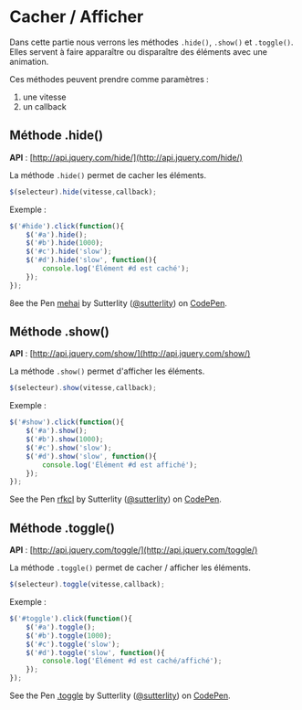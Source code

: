 # Cacher / Afficher

Dans cette partie nous verrons les méthodes `.hide()`, `.show()` et `.toggle()`.
 Elles servent à faire apparaître ou disparaître des éléments avec une animation.

Ces méthodes peuvent prendre comme paramètres :
1. une vitesse
2. un callback


## Méthode .hide()

**API** : [http://api.jquery.com/hide/](http://api.jquery.com/hide/)

La méthode `.hide()` permet de cacher les éléments.

```js
$(selecteur).hide(vitesse,callback);
```

Exemple :

```js
$('#hide').click(function(){
    $('#a').hide();
    $('#b').hide(1000);
    $('#c').hide('slow');
    $('#d').hide('slow', function(){
        console.log('Élément #d est caché');
    });
});
```

<p data-height="180" data-theme-id="7816" data-slug-hash="mehai" data-default-tab="result" class='codepen'>8ee the Pen <a href='http://codepen.io/sutterlity/pen/mehai/'>mehai</a> by Sutterlity (<a href='http://codepen.io/sutterlity'>@sutterlity</a>) on <a href='http://codepen.io'>CodePen</a>.</p>

## Méthode .show()

**API** : [http://api.jquery.com/show/](http://api.jquery.com/show/)

La méthode `.show()` permet d'afficher les éléments.

```js
$(selecteur).show(vitesse,callback);
```

Exemple :

```js
$('#show').click(function(){
    $('#a').show();
    $('#b').show(1000);
    $('#c').show('slow');
    $('#d').show('slow', function(){
        console.log('Élément #d est affiché');
    });
});
```

<p data-height="180" data-theme-id="7816" data-slug-hash="rfkcI" data-default-tab="result" class='codepen'>See the Pen <a href='http://codepen.io/sutterlity/pen/rfkcI/'>rfkcI</a> by Sutterlity (<a href='http://codepen.io/sutterlity'>@sutterlity</a>) on <a href='http://codepen.io'>CodePen</a>.</p>

## Méthode .toggle()

**API** : [http://api.jquery.com/toggle/](http://api.jquery.com/toggle/)

La méthode `.toggle()` permet de cacher / afficher les éléments.

```js
$(selecteur).toggle(vitesse,callback);
```


Exemple :

```js
$('#toggle').click(function(){
    $('#a').toggle();
    $('#b').toggle(1000);
    $('#c').toggle('slow');
    $('#d').toggle('slow', function(){
        console.log('Élément #d est caché/affiché');
    });
});
```

<p data-height="180" data-theme-id="7816" data-slug-hash="ycxAC" data-default-tab="result" class='codepen'>See the Pen <a href='http://codepen.io/sutterlity/pen/ycxAC/'>.toggle</a> by Sutterlity (<a href='http://codepen.io/sutterlity'>@sutterlity</a>) on <a href='http://codepen.io'>CodePen</a>.</p>

<script async src="//codepen.io/assets/embed/ei.js"></script>

